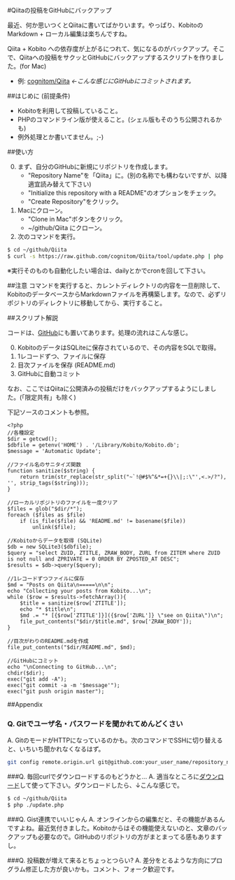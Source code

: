 #Qiitaの投稿をGitHubにバックアップ

最近、何か思いつくとQiitaに書いてばかりいます。やっぱり、KobitoのMarkdown + ローカル編集は楽ちんですね。

Qiita + Kobito への依存度が上がるにつれて、気になるのがバックアップ。そこで、Qiitaへの投稿をサクッとGitHubにバックアップするスクリプトを作りました。(for Mac)

* 例: [cognitom/Qiita](https://github.com/cognitom/Qiita) *←こんな感じにGitHubにコミットされます。*

##はじめに (前提条件)

* Kobitoを利用して投稿していること。
* PHPのコマンドライン版が使えること。(シェル版もそのうち公開されるかも)
* 例外処理とか書いてません。;-)

##使い方

0. まず、自分のGitHubに新規にリポジトリを作成します。
	* "Repository Name"を「Qiita」に。(別の名称でも構わないですが、以降適宜読み替えて下さい)
	* "Initialize this repository with a README"のオプションをチェック。
	* "Create Repository"をクリック。
0. Macにクローン。
	* "Clone in Mac"ボタンをクリック。
	* ~/github/Qiita にクローン。
0. 次のコマンドを実行。

```bash
$ cd ~/github/Qiita
$ curl -s https://raw.github.com/cognitom/Qiita/tool/update.php | php
```

※実行そのものも自動化したい場合は、dailyとかでcronを回して下さい。

##注意
コマンドを実行すると、カレントディレクトリの内容を一旦削除して、KobitoのデータベースからMarkdownファイルを再構築します。なので、必ずリポジトリのディレクトリに移動してから、実行すること。

##スクリプト解説

コードは、[GitHub](https://github.com/cognitom/Qiita/tree/tool)にも置いてあります。処理の流れはこんな感じ。

0. KobitoのデータはSQLiteに保存されているので、その内容をSQLで取得。
0. 1レコードずつ、ファイルに保存
0. 目次ファイルを保存 (README.md)
0. GitHubに自動コミット

なお、ここではQiitaに公開済みの投稿だけをバックアップするようにしました。(「限定共有」も除く)

下記ソースのコメントも参照。

```update.php
<?php
//各種設定
$dir = getcwd();
$dbfile = getenv('HOME') . '/Library/Kobito/Kobito.db';
$message = 'Automatic Update';

//ファイル名のサニタイズ関数
function sanitize($string) {
	return trim(str_replace(str_split("~`!@#$%^&*=+{}\\|;:\"',<.>/?"), '', strip_tags($string)));
}

//ローカルリポジトリのファイルを一度クリア
$files = glob("$dir/*");
foreach ($files as $file)
	if (is_file($file) && 'README.md' != basename($file))
		unlink($file);

//Kobitoからデータを取得 (SQLite)
$db = new SQLite3($dbfile);
$query = "select ZUID, ZTITLE, ZRAW_BODY, ZURL from ZITEM where ZUID is not null and ZPRIVATE = 0 ORDER BY ZPOSTED_AT DESC";
$results = $db->query($query);

//1レコードずつファイルに保存
$md = "Posts on Qiita\n=====\n\n";
echo "Collecting your posts from Kobito...\n";
while ($row = $results->fetchArray()){
	$title = sanitize($row['ZTITLE']);
	echo "* $title\n";
	$md .= "* [{$row['ZTITLE']}]({$row['ZURL']} \"see on Qiita\")\n";
	file_put_contents("$dir/$title.md", $row['ZRAW_BODY']);
}

//目次がわりのREADME.mdを作成
file_put_contents("$dir/README.md", $md);

//GitHubにコミット
echo "\nConnecting to GitHub...\n";
chdir($dir);
exec("git add -A");
exec("git commit -a -m '$message'");
exec("git push origin master");
```

##Appendix

### Q. Gitでユーザ名・パスワードを聞かれてめんどくさい
A. GitのモードがHTTPになっているのかも。次のコマンドでSSHに切り替えると、いちいち聞かれなくなるはず。

```bash
git config remote.origin.url git@github.com:your_user_name/repository_name.git
```

###Q. 毎回curlでダウンロードするのもどうかと...
A. 適当なところに[ダウンロード](https://raw.github.com/cognitom/Qiita/tool/update.php)して使って下さい。ダウンロードしたら、↓こんな感じで。

```bash
$ cd ~/github/Qiita
$ php ./update.php
```

###Q. Gist連携でいいじゃん
A. オンラインからの編集だと、その機能があるんですよね。最近気付きました。Kobitoからはその機能使えないのと、文章のバックアップも必要なので。GitHubのリポジトリの方がまとまってる感もありますし。

###Q. 投稿数が増えて来るとちょっとつらい?
A. 差分をとるような方向にプログラム修正した方が良いかも。コメント、フォーク歓迎です。